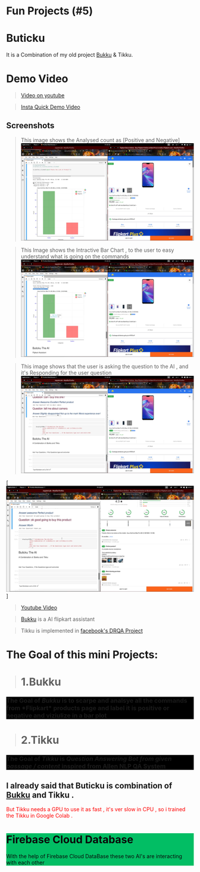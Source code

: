 # Fun Projects (#5)
# Buticku 
It is a Combination of my old project [Bukku](https://github.com/sanjaykhanssk/bukku) & Tikku.

# Demo Video 
> [Video on youtube](https://youtu.be/hh9rDJql8qg)

> [Insta Quick Demo Video](https://www.instagram.com/p/Byb-ghyhtx1/?utm_source=ig_web_copy_link)

## Screenshots
>This image shows the Analysed count as [Positive and Negative]
![](1.png)

>This Image shows the Intractive Bar Chart , to the user to easy understand what is going on the commands
![](2.png)

> This image shows that the user is asking the question to the AI  , and it's Responding for the user question
![](3.png)

[![](4.png)]

> [Youtube Video](https://youtu.be/hh9rDJql8qg)

> [Bukku](https://github.com/sanjaykhanssk/bukku) is a AI flipkart assistant  

> Tikku is implemented in [facebook's DRQA Project](https://github.com/hitvoice/drqa)


# The Goal of this mini Projects:

> # 1.Bukku
 <dl>
 <div style="background-color:black">
<h3 >
The Goal of <i> <b>Bukku</b></i> is to scarpe and analsye  all the commands from *Flipkart* products page and
label it is positive or negative and viziulize in a bar plot
</h3>
</div>

> # 2.Tikku
 <div style="background-color:black">
<h3 >
The Goal of <i> <b>Tikku</b></i> is <i>Question Answering Bot from given passage / content  </i> inspired from <a href="https://demo.allennlp.org/reading-comprehension">Allen NLP QA System</a>
</h3>
</div>
</dl>

<dl>
<div>
<h2>
I already said that Buticku is combination of <a href = "https://github.com/sanjaykhanssk/bukku">Bukku</a> and Tikku .</h2>
<p style="color:rgba(255 , 0 , 0 ,200)">
But Tikku needs a GPU to use it as fast  , it's ver slow in CPU , so i trained the Tikku in Google Colab .<p>
<div style="background-color:rgba(2,190,100,100) ; color:rgba(10,10,10,255)">
<h1 style="color:">  Firebase Cloud Database</h1>
With the help of Firebase Cloud DataBase these two AI's are interacting with each other 
<br>

</div>

</div>
</dl>
